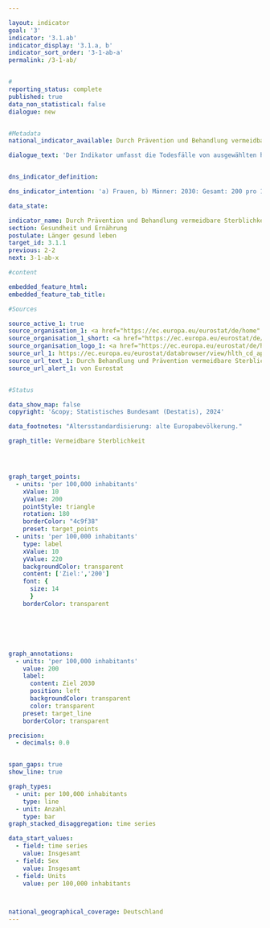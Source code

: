 ```yaml
---

layout: indicator        
goal: '3'        
indicator: '3.1.ab'        
indicator_display: '3.1.a, b'        
indicator_sort_order: '3-1-ab-a'        
permalink: /3-1-ab/        


#
reporting_status: complete        
published: true        
data_non_statistical: false  
dialogue: new      


#Metadata        
national_indicator_available: Durch Prävention und Behandlung vermeidbare Sterblichkeit    

dialogue_text: 'Der Indikator umfasst die Todesfälle von ausgewählten häufigen Todesursachen der weiblichen und männlichen unter 75-jährigen Bevölkerung bezogen auf 100 000 Einwohnerinnen und Einwohner der standardisierten europäischen Bevölkerung unter 75 Jahren. Die Auswahl der Todesursachen bezieht sich auf die <a href="https://ec.europa.eu/eurostat/cache/metadata/Annexes/hlth_cdeath_sims_an5.pdf" target="_blank">OECD-Eurostat Liste</a> <br>Der Indikator unterscheidet zwischen behandelbarer und prävenierbarer Sterblichkeit. Die Summe ergibt die vermeidbare Sterblichkeit.<br>Der Indikator vermeidbare Sterblichkeit wird zur Beobachtung der Qualität und Effektivität der gesundheitlichen Versorgung und der Präventionspolitik eingesetzt. Er bezieht sich auf ausgewählte Todesursachen, die unter adäquaten Behandlungs- und Vorsorgebedingungen als vermeidbar (für die jeweils betrachtete Altersgruppe) gelten. Die durch Prävention vermeidbare Sterblichkeit bezieht sich hauptsächlich auf durch wirksame Maßnahmen im Bereich der öffentlichen Gesundheit und der Primärprävention vermeidbare Todesfälle (d.h. Maßnahmen vor dem Auftreten von Krankheiten / Verletzungen, um die Inzidenz zu verringern). Die durch Behandlung vermeidbaren Todesfälle können hauptsächlich durch rechtzeitige und wirksame Maßnahmen im Gesundheitswesen vermieden werden, einschließlich Sekundärprävention und -behandlung (nach dem Auftreten von Krankheiten zur Verringerung der Sterblichkeit).<br>Die vermeidbare Gesamtmortalität umfasst eine Reihe von Infektionskrankheiten (inkl. neu COVID-19), verschiedene Arten von Krebs, endokrine und Stoffwechselerkrankungen sowie einige Erkrankungen des Nervensystems, des Kreislaufs, der Atemwege, des Verdauungssystems und des Urogenitalsystems sowie einige Erkrankungen im Zusammenhang mit Schwangerschaft, Geburt und Perinatal Periode, eine Reihe von angeborenen Missbildungen, Nebenwirkungen der medizinischen und chirurgischen Versorgung, Verletzungen sowie alkohol- und drogenbedingte Störungen.<br>Der Indikator liefert Hinweise für potenzielle Verbesserungen im Gesundheitssystem, ist aber nicht als endgültige Maßnahme zur Überwachung der Gesundheitsversorgung beabsichtigt.'


dns_indicator_definition:         

dns_indicator_intention: 'a) Frauen, b) Männer: 2030: Gesamt: 200 pro 100&nbsp;000 EW'     

data_state:       

indicator_name: Durch Prävention und Behandlung vermeidbare Sterblichkeit
section: Gesundheit und Ernährung        
postulate: Länger gesund leben        
target_id: 3.1.1        
previous: 2-2        
next: 3-1-ab-x       

#content              

embedded_feature_html:
embedded_feature_tab_title:       

#Sources        

source_active_1: true
source_organisation_1: <a href="https://ec.europa.eu/eurostat/de/home" target="_blank" onclick="return confirm_alert('von Eurostat', 'De')">Eurostat</a>
source_organisation_1_short: <a href="https://ec.europa.eu/eurostat/de/home" target="_blank" onclick="return confirm_alert('von Eurostat', 'De')">Eurostat</a>
source_organisation_logo_1: <a href="https://ec.europa.eu/eurostat/de/home" target="_blank" onclick="return confirm_alert('von Eurostat', 'De')"><img src="https://dns-indikatoren.de/public/OrgImgDe/eurostat.png" alt="Eurostat" title=" Klicken Sie hier um zur Homepage der Organisation Eurostat zu gelangen." style="height:60px; width:148px; border:transparent"/></a>
source_url_1: https://ec.europa.eu/eurostat/databrowser/view/hlth_cd_apr__custom_9875025/default/table'
source_url_text_1: Durch Behandlung und Prävention vermeidbare Sterblichkeit von Einwohnern
source_url_alert_1: von Eurostat


#Status            

data_show_map: false        
copyright: '&copy; Statistisches Bundesamt (Destatis), 2024'        

data_footnotes: "Altersstandardisierung: alte Europabevölkerung."        

graph_title: Vermeidbare Sterblichkeit        




graph_target_points:
  - units: 'per 100,000 inhabitants'
    xValue: 10
    yValue: 200
    pointStyle: triangle
    rotation: 180
    borderColor: "4c9f38"
    preset: target_points
  - units: 'per 100,000 inhabitants'
    type: label
    xValue: 10
    yValue: 220
    backgroundColor: transparent
    content: ['Ziel:','200']
    font: {
      size: 14
      }
    borderColor: transparent        






graph_annotations:
  - units: 'per 100,000 inhabitants'
    value: 200
    label:
      content: Ziel 2030
      position: left
      backgroundColor: transparent
      color: transparent
    preset: target_line
    borderColor: transparent               

precision:
  - decimals: 0.0


span_gaps: true        
show_line: true        

graph_types:
  - unit: per 100,000 inhabitants
    type: line
  - unit: Anzahl
    type: bar        
graph_stacked_disaggregation: time series

data_start_values:
  - field: time series
    value: Insgesamt
  - field: Sex
    value: Insgesamt          
  - field: Units
    value: per 100,000 inhabitants  



national_geographical_coverage: Deutschland                
---
```

